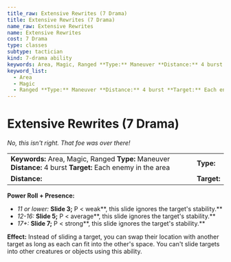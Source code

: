 ```yaml
---
title_raw: Extensive Rewrites (7 Drama)
title: Extensive Rewrites (7 Drama)
name_raw: Extensive Rewrites
name: Extensive Rewrites
cost: 7 Drama
type: classes
subtype: tactician
kind: 7-drama ability
keywords: Area, Magic, Ranged **Type:** Maneuver **Distance:** 4 burst **Target:** Each enemy in the area
keyword_list:
  - Area
  - Magic
  - Ranged **Type:** Maneuver **Distance:** 4 burst **Target:** Each enemy in the area
---
```


# Extensive Rewrites (7 Drama)

*No, this isn't right. That foe was over there!*

|                                                                                                               |             |
| :------------------------------------------------------------------------------------------------------------ | :---------- |
| **Keywords:** Area, Magic, Ranged **Type:** Maneuver **Distance:** 4 burst **Target:** Each enemy in the area | **Type:**   |
| **Distance:**                                                                                                 | **Target:** |

**Power Roll + Presence:**

- *11 or lower:* **Slide 3;** P \< weak\*\*, this slide ignores the target's stability.\*\*
- *12-16:* **Slide 5;** P \< average\*\*, this slide ignores the target's stability.\*\*
- *17+:* **Slide 7;** P \< strong\*\*, this slide ignores the target's stability.\*\*

**Effect:** Instead of sliding a target, you can swap their location with another target as long as each can fit into the other's space. You can't slide targets into other creatures or objects using this ability.
